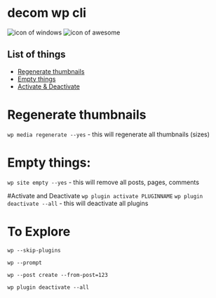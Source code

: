 decom wp cli
===================
![icon of windows](https://raw.githubusercontent.com/apsolut/dotwindows/master/assets/images/icons/icon-decom-windows-02.png)
![icon of awesome](https://raw.githubusercontent.com/apsolut/dotwindows/master/assets/images/icons/icon-decom-awesome.png)



## List of things

- [Regenerate thumbnails](#regenerate-thumbnails)
- [Empty things](#empty-things)
- [Activate & Deactivate](#activate-and-deactivate)



# Regenerate thumbnails
```wp media regenerate --yes``` - this will regenerate all thumbnails (sizes)

# Empty things:
```wp site empty --yes``` - this will remove all posts, pages, comments

#Activate and Deactivate
```wp plugin activate PLUGINNAME```
```wp plugin deactivate --all``` - this will deactivate all plugins


# To Explore
```wp --skip-plugins```

```wp --prompt```

```wp --post create --from-post=123```

```wp plugin deactivate --all```